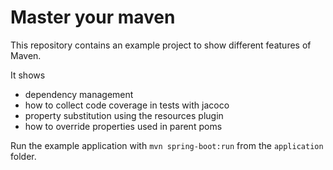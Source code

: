 # Master your maven

This repository contains an example project to show different features of Maven.

It shows 
* dependency management
* how to collect code coverage in tests with jacoco
* property substitution using the resources plugin
* how to override properties used in parent poms

Run the example application with `mvn spring-boot:run` from the `application` folder.
